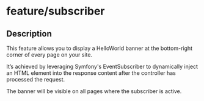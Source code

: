 # feature/subscriber

## Description

This feature allows you to display a HelloWorld banner at the bottom-right corner of every page on your site.

It’s achieved by leveraging Symfony's EventSubscriber to dynamically inject an HTML element into the response content after the controller has processed the request.

The banner will be visible on all pages where the subscriber is active.
